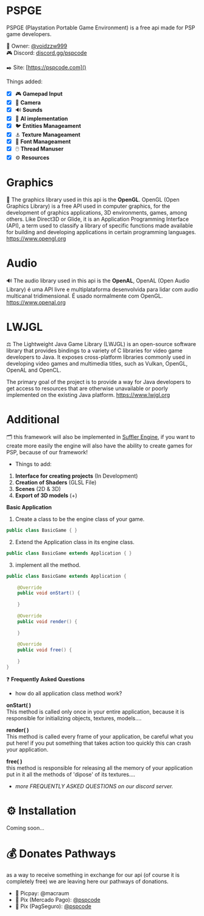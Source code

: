 # PSPGE
PSPGE (Playstation Portable Game Environment) is a free api made for PSP game developers.

🐧 Owner: [@voidzzw999](https://github.com/voidzzw999)         
🎮 Discord: [discord.gg/pspcode](https://discord.gg/hrF8egHUVp)

✒️ Site: [https://pspcode.com]()      

Things added:
- [x] 🎮 **Gamepad Input**
- [x] 🎥 **Camera**
- [x] 🔊 **Sounds**
- [x] 🤖 **AI implementation**
- [x] 🐦 **Entities Manageament**
- [x] ⚓ **Texture Manageament** 
- [x] 🔡 **Font Manageament**
- [x] 🖱️ **Thread Manuser**
- [x] ⚙️ **Resources**  

# Graphics

🚖 The graphics library used in this api is the **OpenGL**. OpenGL (Open Graphics Library) is a free API used in computer graphics, for the development of graphics applications, 3D environments, games, among others. Like Direct3D or Glide, it is an Application Programming Interface (API), a term used to classify a library of specific functions made available for building and developing applications in certain programming languages. 
https://www.opengl.org

# Audio
🔊 The audio library used in this api is the **OpenAL**, OpenAL (Open Audio Library) é uma API livre e multiplataforma desenvolvida para lidar com audio multicanal tridimensional. É usado normalmente com OpenGL.
https://www.openal.org

# LWJGL
⚖️ The Lightweight Java Game Library (LWJGL) is an open-source software library that provides bindings to a variety of C libraries for video game developers to Java. It exposes cross-platform libraries commonly used in developing video games and multimedia titles, such as Vulkan, OpenGL, OpenAL and OpenCL.

The primary goal of the project is to provide a way for Java developers to get access to resources that are otherwise unavailable or poorly implemented on the existing Java platform. 
https://www.lwjgl.org
# Additional

🗂️ this framework will also be implemented in [Suffler Engine](https://github.com/sufflerengine), if you want to create more easily the engine will also have the ability to create games for PSP, because of our framework!

 * Things to add:
1. **Interface for creating projects** (In Development)
2. **Creation of Shaders** (GLSL File)
3. **Scenes** (2D & 3D)
4. **Export of 3D models** (+)

**Basic Application**

1. Create a class to be the engine class of your game.
```java
public class BasicGame { } 
```
2. Extend the Application class in its engine class.
```java
public class BasicGame extends Application { }
```
3. implement all the method.
```java
public class BasicGame extends Application {
  
    @Override
    public void onStart() {
    
    }
    
    @Override
    public void render() {
    
    }
    
    @Override 
    public void free() {
    
    }
}
```
❓ **Frequently Asked Questions**

 - how do all application class method work?
 
**onStart( )**      
This method is called only once in your entire application,
because it is responsible for initializing objects, textures, models....   

  
**render( )**       
This method is called every frame of your application, be careful what you put here! 
if you put something that takes action too quickly this can crash your application. 

  
**free( )**          
this method is responsible for releasing all the memory of your application
put in it all the methods of 'dipose' of its textures....

- *more FREQUENTLY ASKED QUESTIONS on our discord server.*

# ⚙️ Installation

Coming soon...
 
# 💰 Donates Pathways

as a way to receive something in exchange for our api (of course it is completely free) we are leaving here our pathways of donations.
- 💸 Picpay: @macraum
- 💠 Pix (Mercado Pago): [@pspcode](1234aaa010@gmail.com)
- 🤑 Pix (PagSeguro): [@pspcode](32998626487)
